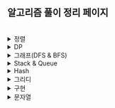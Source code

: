 ## 알고리즘 풀이 정리 페이지


</br>

<details>
  <summary>정렬</summary>

| No. | Title | Site | Level | Review |
|-----|-------|------|-------|--------|
| 8979 | [올림픽](https://www.acmicpc.net/problem/8979) | 백준 | 🥈 S5 | [📝](./sliver/8979_올림픽.md) |
| 10431 | [줄세우기](https://www.acmicpc.net/problem/10431) | 백준 | 🥈 S5 | [📝](./sliver/10431_줄세우기.md) |

</details>

<details>
  <summary>DP</summary>

| No. | Title | Site | Level | Review |
|-----|-------|------|-------|--------|
| 9655 | [돌 게임](https://www.acmicpc.net/problem/9655) | 백준 | 🥈 S5 | [📝](./dp/11726_2xn타일링.md) |
| 2839 | [설탕 배달](https://www.acmicpc.net/problem/2839) | 백준 | 🥈 S4 | [📝](./dp/2839_설탕배달.md) |
| 1463 | [1로 만들기](https://www.acmicpc.net/problem/1463) | 백준 | 🥈 S3 | [📝](./dp/1463_1로%20만들기.md) |
| 11726 | [2xn 타일링](https://www.acmicpc.net/problem/11726) | 백준 | 🥈 S3 | [📝](./dp/11726_2xn타일링.md) |

</details>

<details>
  <summary>그래프(DFS & BFS)</summary>

| No. | Title | Site | Level | Review | Solution |
|-----|-------|------|-------|--------|----------|
| 11724 | [연결요소의 개수](https://www.acmicpc.net/problem/11724) | 백준 | 🥈 S4 | [📝](./sliver/11724_연결요소의개수.md) | DFS |
| 10451 | [순열 사이클](https://www.acmicpc.net/problem/10451) | 백준 | 🥈 S3 | [📝](./sliver/10451_순열사이클.md) | DFS |
| 1260 | [DFS와 BFS](https://www.acmicpc.net/problem/1260) | 백준 | 🥈 S2 | [📝](./sliver/1260_DFS와BFS.md) | DFS & BFS |
| 1389 | [케빈 베이컨의 6단계 법칙](https://www.acmicpc.net/problem/1389) | 백준 | 🥈 S1 | [📝](./sliver/1389_케빈베이컨의6단계법칙.md) | BFS |
| 1697 | [숨바꼭질](https://www.acmicpc.net/problem/1697) | 백준 | 🥈 S1 | [📝](./sliver/1697_숨바꼭질.md) | BFS |
| 2178 | [미로 탐색](https://www.acmicpc.net/problem/2178) | 백준 | 🥈 S1 | [📝](./sliver/2178_미로탐색.md) | BFS |
| 2667 | [단지번호붙이기](https://www.acmicpc.net/problem/2667) | 백준 | 🥈 S1 | [📝](./sliver/2667_단지번호붙이기.md) | DFS |
| 13023 | [ABCDE](https://www.acmicpc.net/problem/13023) | 백준 | 🥇 G5 | [📝](./gold/13023_ABCDE.md) | 백트래킹 |
| 1707 | [이분 그래프](https://www.acmicpc.net/problem/1707) | 백준 | 🥇 G4 | [📝](./gold/1707_이분그래프_bfs.md) | BFS |
| 1707 | [이분 그래프](https://www.acmicpc.net/problem/1707) | 백준 | 🥇 G4 | [📝](./gold/1707_이분그래프_dfs.md) | DFS |
| 9109 | [DSLR](https://www.acmicpc.net/problem/9109) | 백준 | 🥇 G4 | [📝](./gold/9019.DSLR.md) | BFS |
| 2206 | [벽 부수고 이동하기](https://www.acmicpc.net/problem/2206) | 백준 | 🥇 G3 | [📝](./gold/2206_벽부수고이동하기.md) | BFS |
| 4179 | [불!](https://www.acmicpc.net/problem/4179) | 백준 | 🥇 G3 | [📝](./gold/4179_불!.md) | BFS |
</details>

<details>
  <summary>Stack & Queue</summary>

| No. | Title | Site | Level | Review | Solution |
|-----|-------|------|-------|--------|----------|
| 12605 | [단어순서 뒤집기](https://www.acmicpc.net/problem/12605) | 백준 | 🥉 B2 | [📝](./bronze/12605_단어순서뒤집기.md) | Stack |
| 10773 | [제로](https://www.acmicpc.net/problem/10773) | 백준 | 🥈 S4 | [📝](./sliver/10773_제로.md) | Stack |
| 10845 | [큐](https://www.acmicpc.net/problem/10845) | 백준 | 🥈 S4 | [📝](./sliver/10845_큐.md) | Queue |
| 9012 | [괄호](https://www.acmicpc.net/problem/9012) | 백준 | 🥈 S4 | [📝](./sliver/9012_괄호.md) | Stack |
| 1406 | [에디터](https://www.acmicpc.net/problem/1406) | 백준 | 🥈 S2 | [📝](./sliver/1406_에디터.md) | Stack |

</details>

<details>
  <summary>Hash</summary>

| No. | Title | Site | Level | Review |
|-----|-------|------|-------|--------|
| 11723 | [집합](https://www.acmicpc.net/problem/11723) | 백준 | 🥈 S3 | [📝](./sliver/11723_집합.md) |

</details>

<details>
  <summary>그리디</summary>

| No. | Title | Site | Level | Review |
|-----|-------|------|-------|--------|
| 1541 | [잃어버린 괄호](https://www.acmicpc.net/problem/1541) | 백준 | 🥈 S2 | [📝](./sliver/1541_잃어버린괄호.md) |
| 1931 | [회의실 배정](https://www.acmicpc.net/problem/1931) | 백준 | 🥇 G5 | [📝](./gold/1931_회의실배정.md) |

</details>

<details>
  <summary>구현</summary>

| No. | Title | Site | Level | Review |
|-----|-------|------|-------|--------|
| 15964 | [이상한 기호](https://www.acmicpc.net/problem/15964) | 백준 | 🥉 B5 | [📝](./bronze/15964_이상한기호.md) |
| 2747 | [피보나치 수](https://www.acmicpc.net/problem/2747) | 백준 | 🥉 B2 | [📝](./bronze/2747_피보나치수.md) |
| 1924 | [2007년](https://www.acmicpc.net/problem/1924) | 백준 | 🥉 B1 | [📝](./bronze/1924_2007년.md) |
| 2331 | [반복수열](https://www.acmicpc.net/problem/2331) | 백준 | 🥈 S4 | [📝](./sliver/2331_반복수열.md) |
| 3190 | [뱀](https://www.acmicpc.net/problem/3190) | 백준 | 🥇 G4 | [📝](./gold/3190_뱀.md) |

</details>

<details>
  <summary>문자열</summary>

[ 문자열 리드미 📝](./bronze/문자열.md)

</details>

